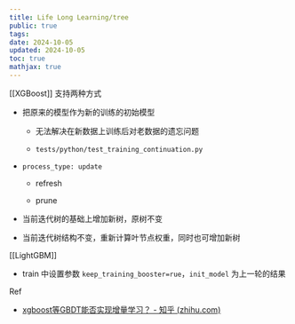 ```yaml
---
title: Life Long Learning/tree
public: true
tags:
date: 2024-10-05
updated: 2024-10-05
toc: true
mathjax: true
---
```




[[XGBoost]] 支持两种方式

  + 把原来的模型作为新的训练的初始模型

    + 无法解决在新数据上训练后对老数据的遗忘问题

    + `tests/python/test_training_continuation.py`

  + `process_type: update`

    + refresh

    + prune

  + 当前迭代树的基础上增加新树，原树不变

  + 当前迭代树结构不变，重新计算叶节点权重，同时也可增加新树

[[LightGBM]]

  + train 中设置参数 `keep_training_booster=rue`，`init_model` 为上一轮的结果

Ref

  + [xgboost等GBDT能否实现增量学习？ - 知乎 (zhihu.com)](https://zhuanlan.zhihu.com/p/89285046)
